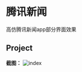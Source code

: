 # 腾讯新闻

高仿腾讯新闻app部分界面效果


## Project
 **截图：**
 ![index](https://raw.githubusercontent.com/LeeeYudE/TencentNews/master/screenshot/1.gif)



 

 
